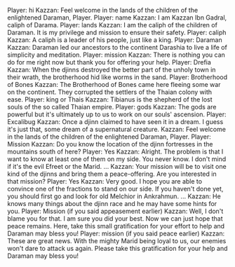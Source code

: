 Player: hi
Kazzan: Feel welcome in the lands of the children of the enlightened Daraman, Player.
Player: name
Kazzan: I am Kazzan Ibn Gadral, caliph of Darama.
Player: lands
Kazzan: I am the caliph of the children of Daraman. It is my privilege and mission to ensure their safety.
Player: caliph
Kazzan: A caliph is a leader of his people, just like a king.
Player: Daraman
Kazzan: Daraman led our ancestors to the continent Darashia to live a life of simplicity and meditation.
Player: mission
Kazzan: There is nothing you can do for me right now but thank you for offering your help.
Player: Drefia
Kazzan: When the djinns destroyed the better part of the unholy town in their wrath, the brotherhood hid like worms in the sand.
Player: Brotherhood of Bones
Kazzan: The Brotherhood of Bones came here fleeing some war on the continent. They corrupted the settlers of the Thaian colony with ease.
Player: king or Thais
Kazzan: Tibianus is the shepherd of the lost souls of the so called Thaian empire.
Player: gods
Kazzan: The gods are powerful but it's ultimately up to us to work on our souls' ascension.
Player: Excalibug
Kazzan: Once a djinn claimed to have seen it in a dream. I guess it's just that, some dream of a supernatural creature.
Kazzan: Feel welcome in the lands of the children of the enlightened Daraman, Player.
Player: Mission
Kazzan: Do you know the location of the djinn fortresses in the mountains south of here?
Player: Yes
Kazzan: Alright. The problem is that I want to know at least one of them on my side. You never know. I don't mind if it's the evil Efreet or the Marid. ...
Kazzan: Your mission will be to visit one kind of the djinns and bring them a peace-offering. Are you interested in that mission?
Player: Yes
Kazzan: Very good. I hope you are able to convince one of the fractions to stand on our side. If you haven't done yet, you should first go and look for old Melchior in Ankrahmun. ...
Kazzan: He knows many things about the djinn race and he may have some hints for you.
Player: Mission (if you said appeasement earlier)
Kazzan: Well, I don't blame you for that. I am sure you did your best. Now we can just hope that peace remains. Here, take this small gratification for your effort to help and Daraman may bless you!
Player: mission (if you said peace earlier)
Kazzan: These are great news. With the mighty Marid being loyal to us, our enemies won't dare to attack us again. Please take this gratification for your help and Daraman may bless you!